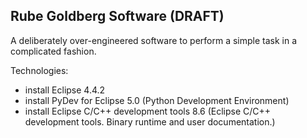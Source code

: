 Rube Goldberg Software (DRAFT)
------------------------------

A deliberately over-engineered software to perform a simple task in a complicated fashion.  

Technologies:
- install Eclipse 4.4.2
- install PyDev for Eclipse 5.0 (Python Development Environment)
- install Eclipse C/C++ development tools 8.6 (Eclipse C/C++ development tools. Binary runtime and user documentation.)
